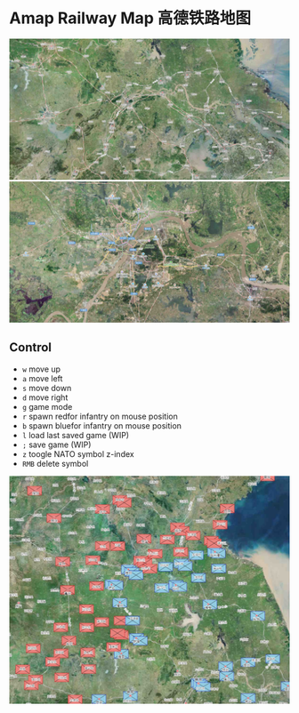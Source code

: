 # Amap Railway Map 高德铁路地图

![](./screenshot1.jpg)
![](./screenshot2.jpg)

## Control

- `w` move up
- `a` move left
- `s` move down
- `d` move right
- `g` game mode
- `r` spawn redfor infantry on mouse position
- `b` spawn bluefor infantry on mouse position
- `l` load last saved game (WIP)
- `;` save game (WIP)
- `z` toogle NATO symbol z-index
- `RMB` delete symbol

![](./screenshot3.jpg)